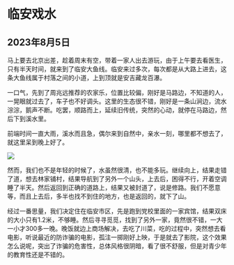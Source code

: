 临安戏水
=======================

2023年8月5日
-----------------------

马上要去北京出差，趁着周末有空，带着一家人出去游玩，由于上午要去看医生，只有半天时间，就来到了临安大鱼线。临安来过多次，每次都是从大路上进去，这条大鱼线属于村落之间的小道，上到顶就是安吉藏龙百瀑。

一口气，先到了周兆远推荐的农家乐，位置比较偏，刚好是马路边，不知道的人，一晃眼就过去了，车子也不好调头。这里的生态很不错，刚好是一条山涧边，流水淙淙，鹅声不断。吃罢，顺路而上，延续旧传统，突然的心动，就停在马路边，然后下到溪水里。

前端时间一直大雨，溪水而且急，偶尔来到自然中，亲水一刻，哪里都不想去了，就这里呆到晚上好了。

![]({{site.url}}/assets/blog-images/20230805/1-1.jpg)

然而，我们也不是年轻的时候了，水虽然很清，也不能多玩。继续向上，结果走错了道，想去林家铺村，结果导航到了另外一个山头，上去后，困得不行，开着空调睡了半天。然后返回到正确的道路上，结果又被封道了，说是修路。我们不愿意等，而且上去后，多半也找不到住的地方，也是返回的，就下了山。

经过一番思量，我们决定住在临安市区，先是跑到党校里面的一家宾馆，结果双床的大小只有1.2米，不够睡。然后寻寻觅觅，找到了另外一家，竟然很不错，一大一小才300多一晚。晚饭就边上商场解决，去吃了川菜，吃的过程中，突然想去看电影，听说最近的防诈骗的电影，孤注一掷刚好上映，于是就去了影院，这个效果怎么说呢，突出了诈骗的危害性，总体风格很阴暗，看了很不舒服，但是对青少年的教育性还是不错的。